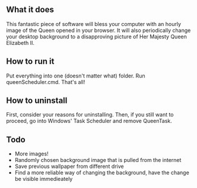 
## What it does
This fantastic piece of software will bless your computer with an hourly image of the Queen opened in your browser. It will also periodically change your desktop background to a disapproving picture of Her Majesty Queen Elizabeth II.
## How to run it
Put everything into one (doesn't matter what) folder. Run queenScheduler.cmd. That's all!
## How to uninstall
First, consider your reasons for uninstalling. Then, if you still want to proceed, go into Windows' Task Scheduler and remove QueenTask.
## Todo
- More images!
- Randomly chosen background image that is pulled from the internet
- Save previous wallpaper from different drive
- Find a more reliable way of changing the background, have the change be visible immedieately
